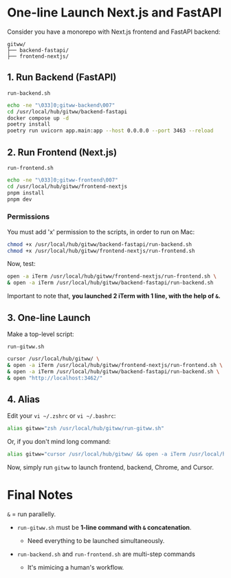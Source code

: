 # One-line Launch Next.js and FastAPI

Consider you have a monorepo with Next.js frontend and FastAPI backend:

```
gitww/
├── backend-fastapi/
├── frontend-nextjs/
```

## 1. Run Backend (FastAPI)

`run-backend.sh`

```bash
echo -ne "\033]0;gitww-backend\007"
cd /usr/local/hub/gitww/backend-fastapi
docker compose up -d
poetry install
poetry run uvicorn app.main:app --host 0.0.0.0 --port 3463 --reload
```

## 2. Run Frontend (Next.js)

`run-frontend.sh`

```bash
echo -ne "\033]0;gitww-frontend\007"
cd /usr/local/hub/gitww/frontend-nextjs
pnpm install
pnpm dev
```
### Permissions

You must add 'x' permission to the scripts, in order to run on Mac:

```bash
chmod +x /usr/local/hub/gitww/backend-fastapi/run-backend.sh
chmod +x /usr/local/hub/gitww/frontend-nextjs/run-frontend.sh
```

Now, test:

```bash
open -a iTerm /usr/local/hub/gitww/frontend-nextjs/run-frontend.sh \
& open -a iTerm /usr/local/hub/gitww/backend-fastapi/run-backend.sh
```

Important to note that, **you launched 2 iTerm with 1 line, with the help of `&`.**

## 3. One-line Launch

Make a top-level script:

`run-gitww.sh`

```bash
cursor /usr/local/hub/gitww/ \
& open -a iTerm /usr/local/hub/gitww/frontend-nextjs/run-frontend.sh \
& open -a iTerm /usr/local/hub/gitww/backend-fastapi/run-backend.sh \
& open "http://localhost:3462/"
```

## 4. Alias

Edit your `vi ~/.zshrc` or `vi ~/.bashrc`:

```bash
alias gitww="zsh /usr/local/hub/gitww/run-gitww.sh"
```

Or, if you don't mind long command:

```bash
alias gitww="cursor /usr/local/hub/gitww/ && open -a iTerm /usr/local/hub/gitww/frontend-nextjs/run-frontend.sh && open -a iTerm /usr/local/hub/gitww/backend-fastapi/run-backend.sh && open 'http://localhost:3462/'"
```

Now, simply run `gitww` to launch frontend, backend, Chrome, and Cursor.

# Final Notes

`&` = run parallelly.

* `run-gitww.sh` must be **1-line command with `&` concatenation**. 
  * Need everything to be launched simultaneously.

* `run-backend.sh` and `run-frontend.sh` are multi-step commands
  * It's mimicing a human's workflow.
